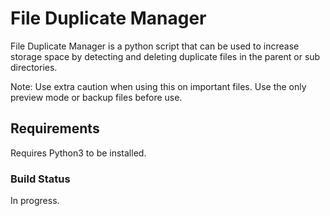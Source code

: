 # File Duplicate Manager
File Duplicate Manager is a python script that can be used to increase storage space by detecting and deleting duplicate files in the parent or sub directories.

Note: Use extra caution when using this on important files. Use the only preview mode or backup files before use.

## Requirements
Requires Python3 to be installed.

### Build Status
In progress.
